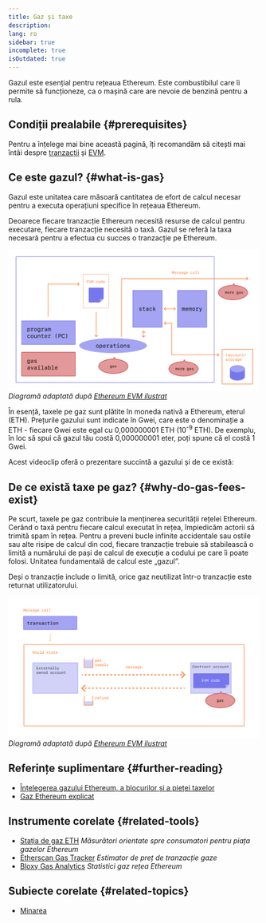 ```yaml
---
title: Gaz și taxe
description:
lang: ro
sidebar: true
incomplete: true
isOutdated: true
---
```


Gazul este esențial pentru rețeaua Ethereum. Este combustibilul care îi permite să funcționeze, ca o mașină care are nevoie de benzină pentru a rula.

## Condiții prealabile {#prerequisites}

Pentru a înțelege mai bine această pagină, îți recomandăm să citești mai întâi despre [tranzacții](/developers/docs/transactions/) și [EVM](/developers/docs/evm/).

## Ce este gazul? {#what-is-gas}

Gazul este unitatea care măsoară cantitatea de efort de calcul necesar pentru a executa operațiuni specifice în rețeaua Ethereum.

Deoarece fiecare tranzacție Ethereum necesită resurse de calcul pentru executare, fiecare tranzacție necesită o taxă. Gazul se referă la taxa necesară pentru a efectua cu succes o tranzacție pe Ethereum.

![O diagramă care arată unde este nevoie de gaz în operațiunile EVM](../../../../../developers/docs/gas/gas.png) _Diagramă adaptată după [Ethereum EVM ilustrat](https://takenobu-hs.github.io/downloads/ethereum_evm_illustrated.pdf)_

În esență, taxele pe gaz sunt plătite în moneda nativă a Ethereum, eterul (ETH). Prețurile gazului sunt indicate în Gwei, care este o denominație a ETH - fiecare Gwei este egal cu 0,000000001 ETH (10<sup>-9</sup> ETH). De exemplu, în loc să spui că gazul tău costă 0,000000001 eter, poți spune că el costă 1 Gwei.

Acest videoclip oferă o prezentare succintă a gazului și de ce există: <YouTube id="AJvzNICwcwc" />

## De ce există taxe pe gaz? {#why-do-gas-fees-exist}

Pe scurt, taxele pe gaz contribuie la menținerea securității rețelei Ethereum. Cerând o taxă pentru fiecare calcul executat în rețea, împiedicăm actorii să trimită spam în rețea. Pentru a preveni bucle infinite accidentale sau ostile sau alte risipe de calcul din cod, fiecare tranzacție trebuie să stabilească o limită a numărului de pași de calcul de execuție a codului pe care îi poate folosi. Unitatea fundamentală de calcul este „gazul”.

Deși o tranzacție include o limită, orice gaz neutilizat într-o tranzacție este returnat utilizatorului.

![Diagrama care arată modul în care este rambursat gazul neutilizat](../../../../../developers/docs/transactions/gas-tx.png) _Diagramă adaptată după [Ethereum EVM ilustrat](https://takenobu-hs.github.io/downloads/ethereum_evm_illustrated.pdf)_

## Referințe suplimentare {#further-reading}

- [Înțelegerea gazului Ethereum, a blocurilor și a pieței taxelor](https://medium.com/@eric.conner/understanding-ethereum-gas-blocks-and-the-fee-market-d5e268bf0a0e)
- [Gaz Ethereum explicat](https://defiprime.com/gas)

## Instrumente corelate {#related-tools}

- [Stația de gaz ETH](https://ethgasstation.info/) _Măsurători orientate spre consumatori pentru piața gazelor Ethereum_
- [Etherscan Gas Tracker](https://etherscan.io/gastracker) _Estimator de preț de tranzacție gaze_
- [Bloxy Gas Analytics](https://stat.bloxy.info/superset/dashboard/gas/?standalone=true) _Statistici gaz rețea Ethereum_

## Subiecte corelate {#related-topics}

- [Minarea](/developers/docs/consensus-mechanisms/pow/mining/)
